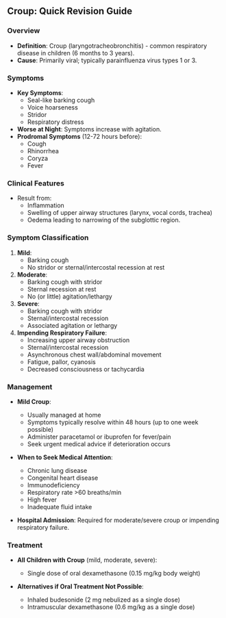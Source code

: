## Croup: Quick Revision Guide

### Overview
- **Definition**: Croup (laryngotracheobronchitis) - common respiratory disease in children (6 months to 3 years).
- **Cause**: Primarily viral; typically parainfluenza virus types 1 or 3.

### Symptoms
- **Key Symptoms**:
  - Seal-like barking cough
  - Voice hoarseness
  - Stridor
  - Respiratory distress
- **Worse at Night**: Symptoms increase with agitation.
- **Prodromal Symptoms** (12-72 hours before):
  - Cough
  - Rhinorrhea
  - Coryza
  - Fever

### Clinical Features
- Result from:
  - Inflammation
  - Swelling of upper airway structures (larynx, vocal cords, trachea)
  - Oedema leading to narrowing of the subglottic region.

### Symptom Classification
1. **Mild**:
   - Barking cough
   - No stridor or sternal/intercostal recession at rest
2. **Moderate**:
   - Barking cough with stridor
   - Sternal recession at rest
   - No (or little) agitation/lethargy
3. **Severe**:
   - Barking cough with stridor
   - Sternal/intercostal recession
   - Associated agitation or lethargy
4. **Impending Respiratory Failure**:
   - Increasing upper airway obstruction
   - Sternal/intercostal recession
   - Asynchronous chest wall/abdominal movement
   - Fatigue, pallor, cyanosis
   - Decreased consciousness or tachycardia

### Management
- **Mild Croup**:
  - Usually managed at home
  - Symptoms typically resolve within 48 hours (up to one week possible)
  - Administer paracetamol or ibuprofen for fever/pain
  - Seek urgent medical advice if deterioration occurs

- **When to Seek Medical Attention**:
  - Chronic lung disease
  - Congenital heart disease
  - Immunodeficiency
  - Respiratory rate >60 breaths/min
  - High fever
  - Inadequate fluid intake

- **Hospital Admission**: Required for moderate/severe croup or impending respiratory failure.

### Treatment
- **All Children with Croup** (mild, moderate, severe):
  - Single dose of oral dexamethasone (0.15 mg/kg body weight)
  
- **Alternatives if Oral Treatment Not Possible**:
  - Inhaled budesonide (2 mg nebulized as a single dose)
  - Intramuscular dexamethasone (0.6 mg/kg as a single dose)